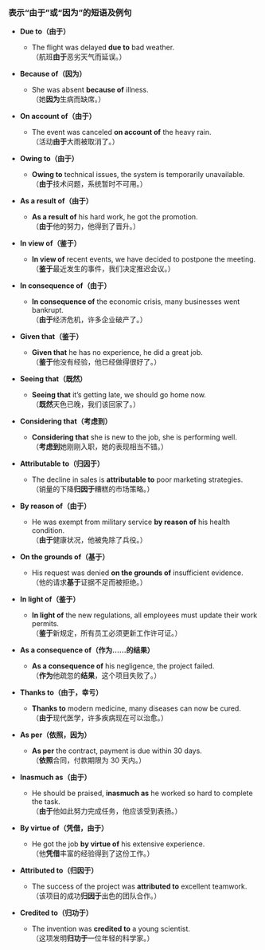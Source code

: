 ### **表示“由于”或“因为”的短语及例句**  

- **Due to（由于）**  
  - The flight was delayed **due to** bad weather.  
    （航班**由于**恶劣天气而延误。）  

- **Because of（因为）**  
  - She was absent **because of** illness.  
    （她**因为**生病而缺席。）  

- **On account of（由于）**  
  - The event was canceled **on account of** the heavy rain.  
    （活动**由于**大雨被取消了。）  

- **Owing to（由于）**  
  - **Owing to** technical issues, the system is temporarily unavailable.  
    （**由于**技术问题，系统暂时不可用。）  

- **As a result of（由于）**  
  - **As a result of** his hard work, he got the promotion.  
    （**由于**他的努力，他得到了晋升。）  

- **In view of（鉴于）**  
  - **In view of** recent events, we have decided to postpone the meeting.  
    （**鉴于**最近发生的事件，我们决定推迟会议。）  

- **In consequence of（由于）**  
  - **In consequence of** the economic crisis, many businesses went bankrupt.  
    （**由于**经济危机，许多企业破产了。）  

- **Given that（鉴于）**  
  - **Given that** he has no experience, he did a great job.  
    （**鉴于**他没有经验，他已经做得很好了。）  

- **Seeing that（既然）**  
  - **Seeing that** it’s getting late, we should go home now.  
    （**既然**天色已晚，我们该回家了。）  

- **Considering that（考虑到）**  
  - **Considering that** she is new to the job, she is performing well.  
    （**考虑到**她刚刚入职，她的表现相当不错。）  

- **Attributable to（归因于）**  
  - The decline in sales is **attributable to** poor marketing strategies.  
    （销量的下降**归因于**糟糕的市场策略。）  

- **By reason of（由于）**  
  - He was exempt from military service **by reason of** his health condition.  
    （**由于**健康状况，他被免除了兵役。）  

- **On the grounds of（基于）**  
  - His request was denied **on the grounds of** insufficient evidence.  
    （他的请求**基于**证据不足而被拒绝。）  

- **In light of（鉴于）**  
  - **In light of** the new regulations, all employees must update their work permits.  
    （**鉴于**新规定，所有员工必须更新工作许可证。）  

- **As a consequence of（作为……的结果）**  
  - **As a consequence of** his negligence, the project failed.  
    （**作为**他疏忽的**结果**，这个项目失败了。）  

- **Thanks to（由于，幸亏）**  
  - **Thanks to** modern medicine, many diseases can now be cured.  
    （**由于**现代医学，许多疾病现在可以治愈。）  

- **As per（依照，因为）**  
  - **As per** the contract, payment is due within 30 days.  
    （**依照**合同，付款期限为 30 天内。）  

- **Inasmuch as（由于）**  
  - He should be praised, **inasmuch as** he worked so hard to complete the task.  
    （**由于**他如此努力完成任务，他应该受到表扬。）  

- **By virtue of（凭借，由于）**  
  - He got the job **by virtue of** his extensive experience.  
    （他**凭借**丰富的经验得到了这份工作。）  

- **Attributed to（归因于）**  
  - The success of the project was **attributed to** excellent teamwork.  
    （该项目的成功**归因于**出色的团队合作。）  

- **Credited to（归功于）**  
  - The invention was **credited to** a young scientist.  
    （这项发明**归功于**一位年轻的科学家。）  

